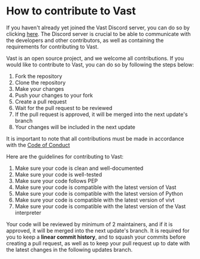 # How to contribute to Vast
If you haven't already yet joined the Vast Discord server, you can do so by clicking [here](https://discord.gg/dDDrjSuxcg). The Discord server is crucial to be able to communicate with the developers and other contributors, as well as containing the requirements for contributing to Vast.

Vast is an open source project, and we welcome all contributions. If you would like to contribute to Vast, you can do so by following the steps below:

1. Fork the repository
2. Clone the repository
3. Make your changes
4. Push your changes to your fork
5. Create a pull request
6. Wait for the pull request to be reviewed
7. If the pull request is approved, it will be merged into the next update's branch
8. Your changes will be included in the next update

It is important to note that all contributions must be made in accordance with the [Code of Conduct](codeofconduct.md)

Here are the guidelines for contributing to Vast:
1. Make sure your code is clean and well-documented
2. Make sure your code is well-tested
3. Make sure your code follows PEP
4. Make sure your code is compatible with the latest version of Vast
5. Make sure your code is compatible with the latest version of Python
6. Make sure your code is compatible with the latest version of vivt
7. Make sure your code is compatible with the latest version of the Vast interpreter

Your code will be reviewed by minimum of 2 maintainers, and if it is approved, it will be merged into the next update's branch.
It is required for you to keep a **linear commit history**, and to squash your commits before creating a pull request, as well as to keep your pull request up to date with the latest changes in the following updates branch.


